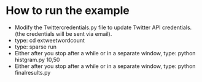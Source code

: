 # How to run the example

- Modify the Twittercredentials.py file to update Twitter API credentials. (the credentials will be sent via email).
- type: cd extweetwordcount
- type: sparse run
- Either after you stop after a while or in a separate window,
type: python histgram.py 10,50
- Either after you stop after a while or in a separate window,
type: python finalresults.py
